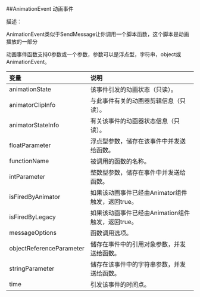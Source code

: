##AnimationEvent 动画事件

描述：

AnimationEvent类似于SendMessage让你调用一个脚本函数，这个脚本是动画播放的一部分

动画事件函数支持0参数或一个参数，参数可以是浮点型，字符串，object或AnimationEvent。


|变量|说明|
|:--|:--|
|animationState|该事件引发的动画状态（只读）。|
|animatorClipInfo|与此事件有关的动画器剪辑信息（只读）。|
|animatorStateInfo|有关该事件的动画器状态信息（只读）。|
|floatParameter|浮点型参数，储存在该事件中并发送给函数。|
|functionName|被调用的函数的名称。|
|intParameter|整数型参数，储存在事件中并发送给函数。|
|isFiredByAnimator|如果该动画事件已经由Animator组件触发，返回true。|
|isFiredByLegacy|如果该动画事件已经由Animation组件触发，返回true。|
|messageOptions|函数调用选项。|
|objectReferenceParameter|储存在事件中的引用对象参数，并发送给函数。|
|stringParameter|储存在该事件中的字符串参数，并发送给函数。|
|time|引发该事件的时间点。|